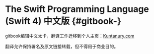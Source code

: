 # The Swift Programming Language \(Swift 4\) 中文版 {#gitbook-}

gitbook编辑中文太卡，翻译工作迁移到个人主页：[Kuntanury.com](https://kuntanury.com) 

翻译允许保持署名及原文链接转载，但不得用于商业目的。

